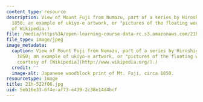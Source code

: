 ```yaml
---
content_type: resource
description: View of Mount Fuji from Numazu, part of a series by Hiroshige, published
  1850; an example of ukiyo-e artwork, or "pictures of the floating world." (Courtesy
  of Wikipedia.)
file: /media/https%3A/open-learning-course-data-rc.s3.amazonaws.com/21h-522-japan-in-the-age-of-the-samurai-history-and-film-fall-2006/5eb16e336f4eaf73e4392c38e14d4bcf_21h-522f06.jpg
file_type: image/jpeg
image_metadata:
  caption: View of Mount Fuji from Numazu, part of a series by Hiroshige, published
    1850; an example of ukiyo-e artwork, or "pictures of the floating world." (Image
    courtesy of [Wikipedia](http://www.wikipedia.org/).)
  credit: ''
  image-alt: Japanese woodblock print of Mt. Fuji, circa 1850.
resourcetype: Image
title: 21h-522f06.jpg
uid: 5eb16e33-6f4e-af73-e439-2c38e14d4bcf
---
```


